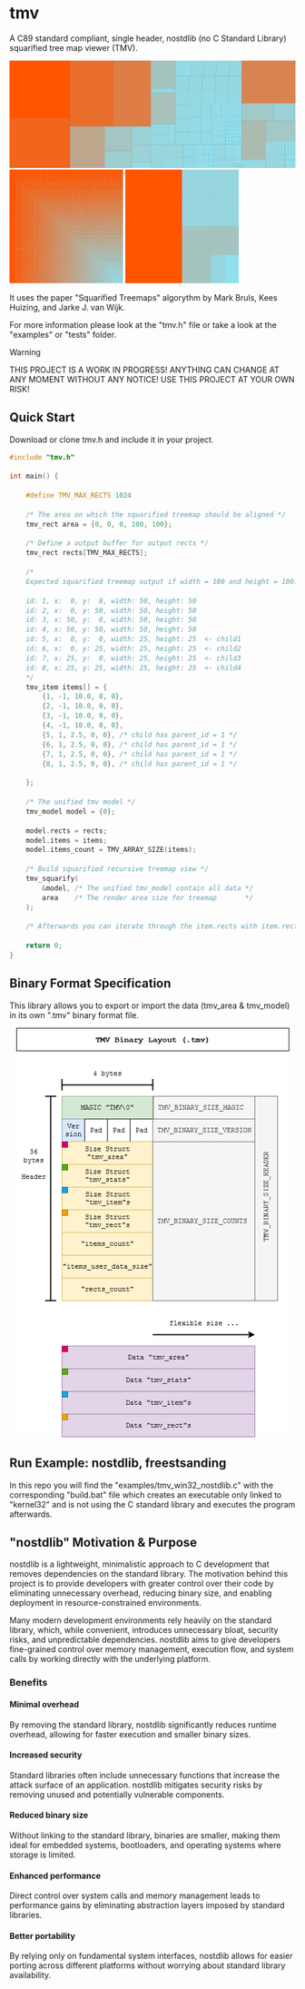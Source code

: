 # tmv
A C89 standard compliant, single header, nostdlib (no C Standard Library) squarified tree map viewer (TMV).

<p align="left">
  <img src="assets/tmv_files.png" alt="File Explorer Treemap" width="600" />
  <img src="assets/tmv_linear.png" alt="Linear Treemap" width="200" height="200" />
  <img src="assets/tmv_weighted.png" alt="Weighted/Nested Treemap" width="200" height="200" />
</p>

It uses the paper "Squarified Treemaps" algorythm by Mark Bruls, Kees Huizing, and Jarke J. van Wijk.

For more information please look at the "tmv.h" file or take a look at the "examples" or "tests" folder.

> [!WARNING]
> THIS PROJECT IS A WORK IN PROGRESS! ANYTHING CAN CHANGE AT ANY MOMENT WITHOUT ANY NOTICE! USE THIS PROJECT AT YOUR OWN RISK!

## Quick Start

Download or clone tmv.h and include it in your project.

```C
#include "tmv.h"

int main() {

    #define TMV_MAX_RECTS 1024

    /* The area on which the squarified treemap should be aligned */
    tmv_rect area = {0, 0, 0, 100, 100};

    /* Define a output buffer for output rects */
    tmv_rect rects[TMV_MAX_RECTS];

    /*
    Expected squarified treemap output if width = 100 and height = 100:

    id: 1, x:  0, y:  0, width: 50, height: 50
    id: 2, x:  0, y: 50, width: 50, height: 50
    id: 3, x: 50, y:  0, width: 50, height: 50
    id: 4, x: 50, y: 50, width: 50, height: 50
    id: 5, x:  0, y:  0, width: 25, height: 25  <- child1
    id: 6, x:  0, y: 25, width: 25, height: 25  <- child2
    id: 7, x: 25, y:  0, width: 25, height: 25  <- child3
    id: 8, x: 25, y: 25, width: 25, height: 25  <- child4
    */
    tmv_item items[] = {
        {1, -1, 10.0, 0, 0},
        {2, -1, 10.0, 0, 0},
        {3, -1, 10.0, 0, 0},
        {4, -1, 10.0, 0, 0},
        {5, 1, 2.5, 0, 0}, /* child has parent_id = 1 */
        {6, 1, 2.5, 0, 0}, /* child has parent_id = 1 */
        {7, 1, 2.5, 0, 0}, /* child has parent_id = 1 */
        {8, 1, 2.5, 0, 0}, /* child has parent_id = 1 */

    };

    /* The unified tmv model */
    tmv_model model = {0};

    model.rects = rects;
    model.items = items;
    model.items_count = TMV_ARRAY_SIZE(items);

    /* Build squarified recursive treemap view */
    tmv_squarify(
        &model, /* The unified tmv_model contain all data */
        area    /* The render area size for treemap       */
    );

    /* Afterwards you can iterate through the item.rects with item.rects_count */

    return 0;
}
```

## Binary Format Specification

This library allows you to export or import the data (tmv_area & tmv_model) in its own ".tmv" binary format file.

<p align="center">
  <img src="assets/tmv_binary_format.png" alt="Binary Format Specification" />
</p>

## Run Example: nostdlib, freestsanding

In this repo you will find the "examples/tmv_win32_nostdlib.c" with the corresponding "build.bat" file which
creates an executable only linked to "kernel32" and is not using the C standard library and executes the program afterwards.

## "nostdlib" Motivation & Purpose

nostdlib is a lightweight, minimalistic approach to C development that removes dependencies on the standard library. The motivation behind this project is to provide developers with greater control over their code by eliminating unnecessary overhead, reducing binary size, and enabling deployment in resource-constrained environments.

Many modern development environments rely heavily on the standard library, which, while convenient, introduces unnecessary bloat, security risks, and unpredictable dependencies. nostdlib aims to give developers fine-grained control over memory management, execution flow, and system calls by working directly with the underlying platform.

### Benefits

#### Minimal overhead
By removing the standard library, nostdlib significantly reduces runtime overhead, allowing for faster execution and smaller binary sizes.

#### Increased security
Standard libraries often include unnecessary functions that increase the attack surface of an application. nostdlib mitigates security risks by removing unused and potentially vulnerable components.

#### Reduced binary size
Without linking to the standard library, binaries are smaller, making them ideal for embedded systems, bootloaders, and operating systems where storage is limited.

#### Enhanced performance
Direct control over system calls and memory management leads to performance gains by eliminating abstraction layers imposed by standard libraries.

#### Better portability
By relying only on fundamental system interfaces, nostdlib allows for easier porting across different platforms without worrying about standard library availability.
